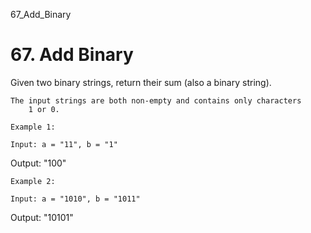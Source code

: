 67_Add_Binary
# 67. Add Binary

Given two binary strings, return their sum (also a binary string).

    The input strings are both non-empty and contains only characters
        1 or 0.

    Example 1:

    Input: a = "11", b = "1"
Output: "100"

    Example 2:

    Input: a = "1010", b = "1011"
Output: "10101"